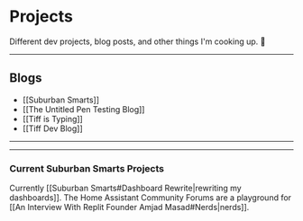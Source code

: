 # Projects

Different dev projects, blog posts, and other things I'm cooking up. 🥘

---

## Blogs

- [[Suburban Smarts]]
- [[The Untitled Pen Testing Blog]]
- [[Tiff is Typing]]
- [[Tiff Dev Blog]]
---

---
### Current Suburban Smarts Projects

Currently [[Suburban Smarts#Dashboard Rewrite|rewriting my dashboards]]. The Home Assistant Community Forums are a playground for [[An Interview With Replit Founder Amjad Masad#Nerds|nerds]].